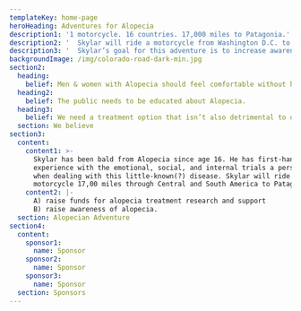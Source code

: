 ```yaml
---
templateKey: home-page
heroHeading: Adventures for Alopecia
description1: '1 motorcycle. 16 countries. 17,000 miles to Patagonia.'
description2: '  Skylar will ride a motorcycle from Washington D.C. to Argentina to increase awareness of Alopecia and raise funds for Alopecia research and support—one mile at a time.'
description3: '  Skylar’s goal for this adventure is to increase awareness of   Alopecia and raise funds for Alopecia research and support — one mile at a   time.'
backgroundImage: /img/colorado-road-dark-min.jpg
section2:
  heading:
    belief: Men & women with Alopecia should feel comfortable without hair.
  heading2:
    belief: The public needs to be educated about Alopecia.
  heading3:
    belief: We need a treatment option that isn’t also detrimental to one’s health.
  section: We believe
section3:
  content:
    content1: >-
      Skylar has been bald from Alopecia since age 16. He has first-hand
      experience with the emotional, social, and internal trials a person faces
      when dealing with this little-known(?) disease. Skylar will ride a
      motorcycle 17,00 miles through Central and South America to Patagonia to:
    content2: |-
      A) raise funds for alopecia treatment research and support 
      B) raise awareness of alopecia.
  section: Alopecian Adventure
section4:
  content:
    sponsor1:
      name: Sponsor
    sponsor2:
      name: Sponsor
    sponsor3:
      name: Sponsor
  section: Sponsors
---
```



